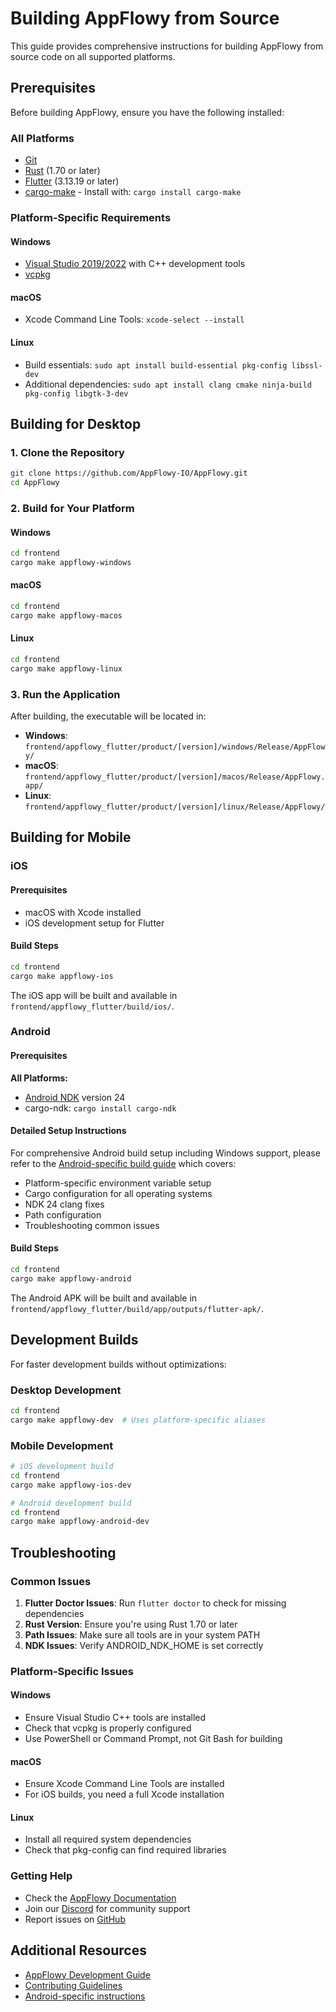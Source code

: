 # Building AppFlowy from Source

This guide provides comprehensive instructions for building AppFlowy from source code on all supported platforms.

## Prerequisites

Before building AppFlowy, ensure you have the following installed:

### All Platforms
- [Git](https://git-scm.com/)
- [Rust](https://rustup.rs/) (1.70 or later)
- [Flutter](https://flutter.dev/docs/get-started/install) (3.13.19 or later)
- [cargo-make](https://github.com/sagiegurari/cargo-make) - Install with: `cargo install cargo-make`

### Platform-Specific Requirements

#### Windows
- [Visual Studio 2019/2022](https://visualstudio.microsoft.com/) with C++ development tools
- [vcpkg](https://github.com/microsoft/vcpkg)

#### macOS
- Xcode Command Line Tools: `xcode-select --install`

#### Linux
- Build essentials: `sudo apt install build-essential pkg-config libssl-dev`
- Additional dependencies: `sudo apt install clang cmake ninja-build pkg-config libgtk-3-dev`

## Building for Desktop

### 1. Clone the Repository
```bash
git clone https://github.com/AppFlowy-IO/AppFlowy.git
cd AppFlowy
```

### 2. Build for Your Platform

#### Windows
```bash
cd frontend
cargo make appflowy-windows
```

#### macOS
```bash
cd frontend
cargo make appflowy-macos
```

#### Linux
```bash
cd frontend
cargo make appflowy-linux
```

### 3. Run the Application

After building, the executable will be located in:
- **Windows**: `frontend/appflowy_flutter/product/[version]/windows/Release/AppFlowy/`
- **macOS**: `frontend/appflowy_flutter/product/[version]/macos/Release/AppFlowy.app/`
- **Linux**: `frontend/appflowy_flutter/product/[version]/linux/Release/AppFlowy/`

## Building for Mobile

### iOS

#### Prerequisites
- macOS with Xcode installed
- iOS development setup for Flutter

#### Build Steps
```bash
cd frontend
cargo make appflowy-ios
```

The iOS app will be built and available in `frontend/appflowy_flutter/build/ios/`.

### Android

#### Prerequisites

**All Platforms:**
- [Android NDK](https://developer.android.com/ndk/downloads/) version 24
- cargo-ndk: `cargo install cargo-ndk`

#### Detailed Setup Instructions

For comprehensive Android build setup including Windows support, please refer to the [Android-specific build guide](../frontend/appflowy_flutter/android/README.md) which covers:

- Platform-specific environment variable setup
- Cargo configuration for all operating systems
- NDK 24 clang fixes
- Path configuration
- Troubleshooting common issues

#### Build Steps
```bash
cd frontend
cargo make appflowy-android
```

The Android APK will be built and available in `frontend/appflowy_flutter/build/app/outputs/flutter-apk/`.

## Development Builds

For faster development builds without optimizations:

### Desktop Development
```bash
cd frontend
cargo make appflowy-dev  # Uses platform-specific aliases
```

### Mobile Development
```bash
# iOS development build
cd frontend
cargo make appflowy-ios-dev

# Android development build
cd frontend
cargo make appflowy-android-dev
```

## Troubleshooting

### Common Issues

1. **Flutter Doctor Issues**: Run `flutter doctor` to check for missing dependencies
2. **Rust Version**: Ensure you're using Rust 1.70 or later
3. **Path Issues**: Make sure all tools are in your system PATH
4. **NDK Issues**: Verify ANDROID_NDK_HOME is set correctly

### Platform-Specific Issues

#### Windows
- Ensure Visual Studio C++ tools are installed
- Check that vcpkg is properly configured
- Use PowerShell or Command Prompt, not Git Bash for building

#### macOS
- Ensure Xcode Command Line Tools are installed
- For iOS builds, you need a full Xcode installation

#### Linux
- Install all required system dependencies
- Check that pkg-config can find required libraries

### Getting Help

- Check the [AppFlowy Documentation](https://docs.appflowy.io/)
- Join our [Discord](https://discord.gg/9Q2xaN37tV) for community support
- Report issues on [GitHub](https://github.com/AppFlowy-IO/AppFlowy/issues)

## Additional Resources

- [AppFlowy Development Guide](https://docs.appflowy.io/docs/documentation/appflowy/from-source)
- [Contributing Guidelines](CONTRIBUTING.md)
- [Android-specific instructions](../frontend/appflowy_flutter/android/README.md)
